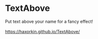 # TextAbove
Put text above your name for a fancy effect!<br>
<br>
https://haxorkin.github.io/TextAbove/
